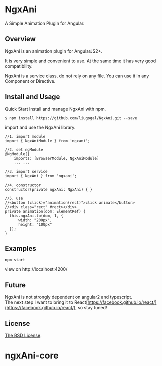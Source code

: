 # NgxAni

A Simple Animation Plugin for Angular.

## Overview
NgxAni is an animation plugin for AngularJS2+.   

It is very simple and convenient to use. At the same time it has very good compatibility.   

NgxAni is a service class, do not rely on any file. You can use it in any Component or Directive.

## Install and Usage
Quick Start
Install and manage NgxAni with npm.

```
$ npm install https://github.com/liugogal/NgxAni.git --save
```

import and use the NgxAni library.

```
//1. import module
import { NgxAniModule } from 'ngxani';

//2. set ngModule
@NgModule({
    imports: [BrowserModule, NgxAniModule]
    ... ...

//3. import service
import { NgxAni } from 'ngxani';

//4. constructor
constructor(private ngxAni: NgxAni) { }

//5. use
//<button (click)="animation(rect)">click animate</button>
//<div class="rect" #rect></div>
private animation(dom: ElementRef) {
  this.ngxAni.to(dom, 1, {
      width: "200px",
      height: "100px"
  });
}
```

## Examples

```
npm start
```
view on http://localhost:4200/


## Future

NgxAni is not strongly dependent on angular2 and typescript.  
The next step I want to bring it to React[https://facebook.github.io/react/](https://facebook.github.io/react/), so stay tuned!

## License

[The BSD License](https://opensource.org/licenses/BSD-3-Clause).
# ngxAni-core
